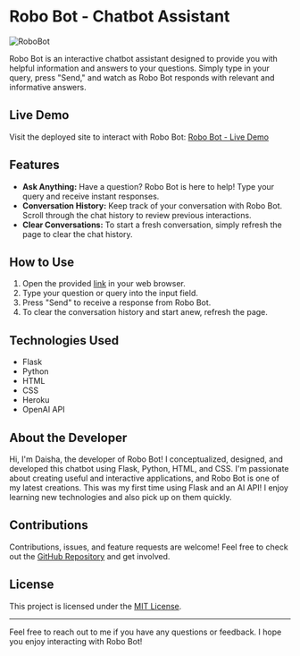 # Robo Bot - Chatbot Assistant

![RoboBot](https://github.com/Daisha22d/probable-guacamole/assets/121315417/e5708f39-4021-4924-9424-0bdbc8999990)


Robo Bot is an interactive chatbot assistant designed to provide you with helpful information and answers to your questions. Simply type in your query, press "Send," and watch as Robo Bot responds with relevant and informative answers.

## Live Demo

Visit the deployed site to interact with Robo Bot: [Robo Bot - Live Demo](https://chatbot-00-eac25725f44b.herokuapp.com/)

## Features

- **Ask Anything:** Have a question? Robo Bot is here to help! Type your query and receive instant responses.
- **Conversation History:** Keep track of your conversation with Robo Bot. Scroll through the chat history to review previous interactions.
- **Clear Conversations:** To start a fresh conversation, simply refresh the page to clear the chat history.

## How to Use

1. Open the provided [link](https://chatbot-00-eac25725f44b.herokuapp.com/) in your web browser.
2. Type your question or query into the input field.
3. Press "Send" to receive a response from Robo Bot.
4. To clear the conversation history and start anew, refresh the page.

## Technologies Used

- Flask
- Python
- HTML
- CSS
- Heroku
- OpenAI API

## About the Developer

Hi, I'm Daisha, the developer of Robo Bot! I conceptualized, designed, and developed this chatbot using Flask, Python, HTML, and CSS. I'm passionate about creating useful and interactive applications, and Robo Bot is one of my latest creations. This was my first time using Flask and an AI API! I enjoy learning new technologies and also pick up on them quickly. 

## Contributions

Contributions, issues, and feature requests are welcome! Feel free to check out the [GitHub Repository](https://www.github.com/Daisha22d/) and get involved.

## License

This project is licensed under the [MIT License](LICENSE).

---

Feel free to reach out to me if you have any questions or feedback. I hope you enjoy interacting with Robo Bot!
